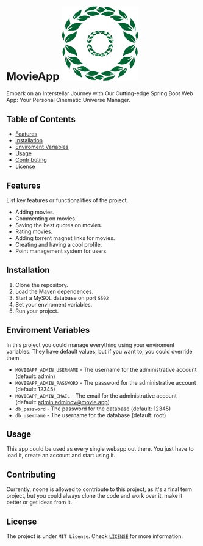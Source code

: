 # MovieApp <img src="resources/logo.png" alt="logo" width="200">
Embark on an Interstellar Journey with Our Cutting-edge Spring Boot Web App: Your Personal Cinematic Universe Manager.
<br/>

## Table of Contents

- [Features](#features)
- [Installation](#installation)
- [Enviroment Variables](#enviroment)
- [Usage](#usage)
- [Contributing](#contributing)
- [License](#license)

## Features

List key features or functionalities of the project.

- Adding movies.
- Commenting on movies.
- Saving the best quotes on movies.
- Rating movies.
- Adding torrent magnet links for movies.
- Creating and having a cool profile.
- Point management system for users.

## Installation
1. Clone the repository.
2. Load the Maven dependences.
3. Start a MySQL database on port `5502`
4. Set your enviroment variables.
5. Run your project.

## Enviroment Variables
In this project you could manage everything using your enviroment variables. They have default values, but if you want to, you could override them.
* `MOVIEAPP_ADMIN_USERNAME` - The username for the administrative account (default: admin)
* `MOVIEAPP_ADMIN_PASSWORD` - The password for the administrative account (default: 12345)
* `MOVIEAPP_ADMIN_EMAIL` - The email for the administrative account (default: admin.adminov@movie.app)
* `db_password` - The password for the database (default: 12345)
* `db_username` - The username for the database (default: root)

## Usage
This app could be used as every single webapp out there. You just have to load it, create an account and start using it. 

## Contributing
Currently, noone is allowed to contribute to this project, as it's a final term project, but you could always clone the code and work over it, make it better or get ideas from it.

## License
The project is under `MIT License`. Check [`LICENSE`](/LICENSE) for more information.
